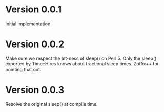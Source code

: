 # Version 0.0.1
Initial implementation.

# Version 0.0.2
Make sure we respect the Int-ness of sleep() on Perl 5.  Only the sleep()
exported by Time::Hires knows about fractional sleep times.  Zoffix++ for
pointing that out.

# Version 0.0.3
Resolve the original sleep() at compile time.
